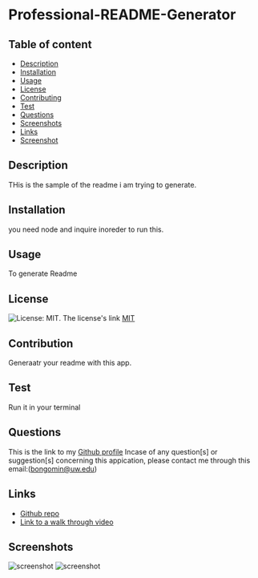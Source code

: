 # Professional-README-Generator

## Table of content

- [Description](#description)
- [Installation](#installation)
- [Usage](#usage)
- [License](#license)
- [Contributing](#contributiing)
- [Test](#test)
- [Questions](#questions)
- [Screenshots](#screenshots)
- [Links](#links)
- [Screenshot](#screenshot)

## Description

THis is the sample of the readme i am trying to generate.

## Installation

you need node and inquire inoreder to run this.

## Usage

To generate Readme

## License

![License: MIT](https://img.shields.io/badge/License-MIT-yellow.svg).
The license's link [MIT](https://opensource.org/licenses/MIT)

## Contribution

Generaatr your readme with this app.

## Test

Run it in your terminal

## Questions

This is the link to my [Github profile](https://github.com/Bongomin256)
Incase of any question[s] or suggestion[s] concerning this appication, please contact me through this email:(bongomin@uw.edu)

## Links

- [Github repo](https://github.com/bongomin256/Professional-README-Generator)
- [Link to a walk through video](https://youtu.be/GIMyenlteTI)

## Screenshots

![screenshot](./)
![screenshot](./)
